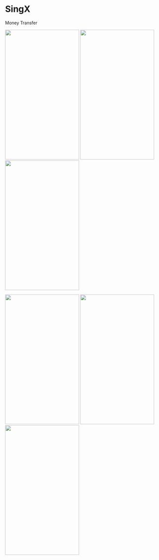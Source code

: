# SingX
Money Transfer


<img src="https://github.com/raheez/SingX/blob/master/Snapshots/1_Splash_screen.jpeg" width="240" height="420">    <img src="https://github.com/raheez/SingX/blob/master/Snapshots/2_Home_scren.jpeg" width="240" height="420">    <img src="https://github.com/raheez/SingX/blob/master/Snapshots/3_FinerprintScanning.png" width="240" height="420">


<img src="https://github.com/raheez/SingX/blob/master/Snapshots/4_Login_screen.jpeg" width="240" height="420">    <img src="https://github.com/raheez/SingX/blob/master/Snapshots/5_Dashboard.png" width="240" height="420">    <img src="https://github.com/raheez/SingX/blob/master/Snapshots/6_Add_Reciever.png" width="240" height="420">

